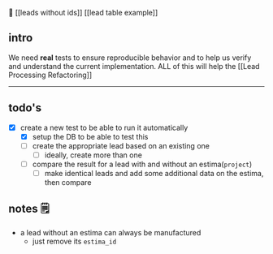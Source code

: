🧪
[[leads without ids]]
[[lead table example]]

## intro

We need **real** tests to ensure reproducible behavior and to help us verify and understand the current implementation.
ALL of this will help the [[Lead Processing Refactoring]]

---
## todo's
- [x] create a new test to be able to run it automatically
	- [x] setup the DB to be able to test this
	- [ ] create the appropriate lead based on an existing one 
		- [ ] ideally, create more than one
	- [ ] compare the result for a lead with and without an estima(`project`)
		- [ ] make identical leads and add some additional data on the estima, then compare

## notes 🗒
- a lead without an estima can always be manufactured
	- just remove its `estima_id`
